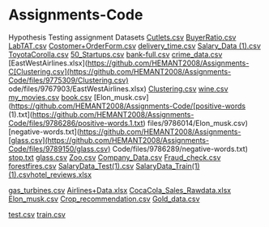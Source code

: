 # Assignments-Code
Hypothesis Testing assignment Datasets
[Cutlets.csv](https://github.com/HEMANT2008/Assignments-Code/files/9730650/Cutlets.csv)
[BuyerRatio.csv](https://github.com/HEMANT2008/Assignments-Code/files/9730661/BuyerRatio.csv)
[LabTAT.csv](https://github.com/HEMANT2008/Assignments-Code/files/9730662/LabTAT.csv)
[Costomer+OrderForm.csv](https://github.com/HEMANT2008/Assignments-Code/files/9730822/Costomer%2BOrderForm.csv)
[delivery_time.csv](https://github.com/HEMANT2008/Assignments-Code/files/9732424/delivery_time.csv)
[Salary_Data (1).csv](https://github.com/HEMANT2008/Assignments-Code/files/9732426/Salary_Data.1.csv)
[ToyotaCorolla.csv](https://github.com/HEMANT2008/Assignments-Code/files/9753601/ToyotaCorolla.csv)
[50_Startups.csv](https://github.com/HEMANT2008/Assignments-Code/files/9753602/50_Startups.csv)
[bank-full.csv](https://github.com/HEMANT2008/Assignments-Code/files/9758693/bank-full.csv)
[crime_data.csv](https://github.com/HEMANT2008/Assignments-Code/files/9767902/crime_data.csv)
[EastWestAirlines.xlsx](https://github.com/HEMANT2008/Assignments-C[Clustering.csv](https://github.com/HEMANT2008/Assignments-Code/files/9775309/Clustering.csv)
ode/files/9767903/EastWestAirlines.xlsx)
[Clustering.csv](https://github.com/HEMANT2008/Assignments-Code/files/9775312/Clustering.csv)
[wine.csv](https://github.com/HEMANT2008/Assignments-Code/files/9777776/wine.csv)
[my_movies.csv](https://github.com/HEMANT2008/Assignments-Code/files/9778790/my_movies.csv)
[book.csv](https://github.com/HEMANT2008/Assignments-Code/files/9778791/book.csv)
[Elon_musk.csv](https://github.com/HEMANT2008/Assignments-Code/[positive-words (1).txt](https://github.com/HEMANT2008/Assignments-Code/files/9786286/positive-words.1.txt)
files/9786014/Elon_musk.csv)
[negative-words.txt](https://github.com/HEMANT2008/Assignments-[glass.csv](https://github.com/HEMANT2008/Assignments-Code/files/9789150/glass.csv)
Code/files/9786289/negative-words.txt)
[stop.txt](https://github.com/HEMANT2008/Assignments-Code/files/9786290/stop.txt)
[glass.csv](https://github.com/HEMANT2008/Assignments-Code/files/9789215/glass.csv)
[Zoo.csv](https://github.com/HEMANT2008/Assignments-Code/files/9789155/Zoo.csv)
[Company_Data.csv](https://github.com/HEMANT2008/Assignments-Code/files/9791225/Company_Data.csv)
[Fraud_check.csv](https://github.com/HEMANT2008/Assignments-Code/files/9791226/Fraud_check.csv)
[forestfires.csv](https://github.com/HEMANT2008/Assignments-Code/files/9921413/forestfires.csv)
[SalaryData_Test(1).csv](https://github.com/HEMANT2008/Assignments-Code/files/9921419/SalaryData_Test.1.csv)
[SalaryData_Train(1) (1).csv](https://github.com/HEMANT2008/Assignments-Code/files/9921470/SalaryData_Train.1.1.csv)[hotel_reviews.xlsx](https://github.com/HEMANT2008/Assignments-Dataset/files/10314315/hotel_reviews.xlsx)

[gas_turbines.csv](https://github.com/HEMANT2008/Assignments-Code/files/9921915/gas_turbines.csv)
[Airlines+Data.xlsx](https://github.com/HEMANT2008/Assignments-Code/files/9925538/Airlines%2BData.xlsx)
[CocaCola_Sales_Rawdata.xlsx](https://github.com/HEMANT2008/Assignments-Code/files/9925539/CocaCola_Sales_Rawdata.xlsx)
[Elon_musk.csv](https://github.com/HEMANT2008/Assignments-Code/files/9927461/Elon_musk.csv)
[Crop_recommendation.csv](https://github.com/HEMANT2008/Assignments-Dataset/files/10034451/Crop_recommendation.csv)
[Gold_data.csv](https://github.com/HEMANT2008/Assignments-Dataset/files/10038702/Gold_data.csv)

[test.csv](https://github.com/HEMANT2008/Assignments-Dataset/files/10235247/test.csv)
[train.csv](https://github.com/HEMANT2008/Assignments-Dataset/files/10235248/train.csv)
